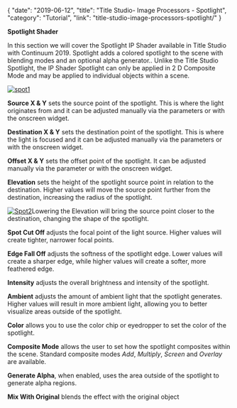 {
"date": "2019-06-12",
"title": "Title Studio- Image Processors - Spotlight",
"category": "Tutorial",
"link": "title-studio-image-processors-spotlight/"
}

 **Spotlight Shader**


In this section we will cover the Spotlight IP Shader available in Title Studio with Continuum 2019. Spotlight adds a colored spotlight to the scene with blending modes and an optional alpha generator.. Unlike the Title Studio Spotlight, the IP Shader Spotlight can only be applied in 2 D Composite Mode and may be applied to individual objects within a scene.


[![spot1](https://borisfx-com-res.cloudinary.com/image/upload//documentation/continuum/uploads/2018/11/spot1.jpg)](https://borisfx-com-res.cloudinary.com/image/upload//documentation/continuum/uploads/2018/11/spot1.jpg)


**Source X & Y** sets the source point of the spotlight. This is where the light originates from and it can be adjusted manually via the parameters or with the onscreen widget.


**Destination X & Y** sets the destination point of the spotlight. This is where the light is focused and it can be adjusted manually via the parameters or with the onscreen widget.


**Offset X & Y** sets the offset point of the spotlight. It can be adjusted manually via the parameter or with the onscreen widget.


**Elevation** sets the height of the spotlight source point in relation to the destination. Higher values will move the source point further from the destination, increasing the radius of the spotlight.


[![Spot2](https://borisfx-com-res.cloudinary.com/image/upload//documentation/continuum/uploads/2018/11/Spot2.jpg)](https://borisfx-com-res.cloudinary.com/image/upload//documentation/continuum/uploads/2018/11/Spot2.jpg)Lowering the Elevation will bring the source point closer to the destination, changing the shape of the spotlight.


**Spot Cut Off** adjusts the focal point of the light source. Higher values will create tighter, narrower focal points.


**Edge Fall Off** adjusts the softness of the spotlight edge. Lower values will create a sharper edge, while higher values will create a softer, more feathered edge.


**Intensity** adjusts the overall brightness and intensity of the spotlight.


**Ambient** adjusts the amount of ambient light that the spotlight generates. Higher values will result in more ambient light, allowing you to better visualize areas outside of the spotlight.


**Color** allows you to use the color chip or eyedropper to set the color of the spotlight.


**Composite Mode** allows the user to set how the spotlight composites within the scene. Standard composite modes *Add*, *Multiply*, *Screen* and *Overlay* are available.


**Generate Alpha**, when enabled, uses the area outside of the spotlight to generate alpha regions.


**Mix With Original** blends the effect with the original object


